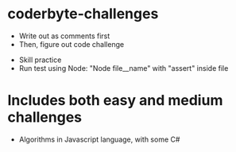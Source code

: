 # coderbyte-challenges

- Write out as comments first
- Then, figure out code challenge

* Skill practice
* Run test using Node: "Node file\_\_name" with "assert" inside file

# Includes both easy and medium challenges

- Algorithms in Javascript language, with some C#